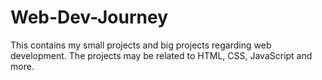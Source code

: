 # Web-Dev-Journey
This contains my small projects and big projects regarding web development.
The projects may be related to HTML, CSS, JavaScript and more. 
